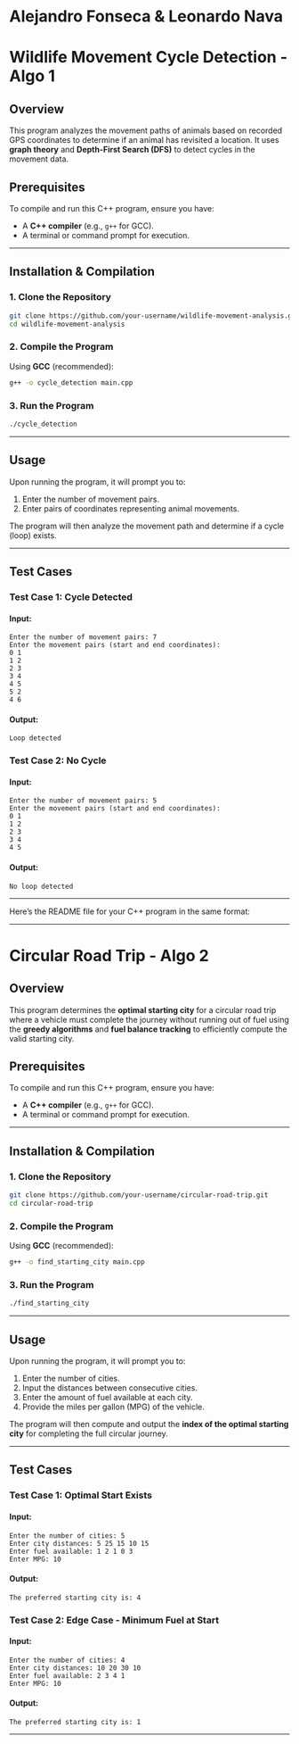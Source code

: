 # Alejandro Fonseca & Leonardo Nava
# Wildlife Movement Cycle Detection - Algo 1
 
 ## Overview
This program analyzes the movement paths of animals based on recorded GPS coordinates to determine if an animal has revisited a location. It uses **graph theory** and **Depth-First Search (DFS)** to detect cycles in the movement data.
 
 ## Prerequisites
 To compile and run this C++ program, ensure you have:
 - A **C++ compiler** (e.g., `g++` for GCC).
 - A terminal or command prompt for execution.
 
 ---
 
 ## Installation & Compilation
 
 ### **1. Clone the Repository**
 ```sh
 git clone https://github.com/your-username/wildlife-movement-analysis.git
 cd wildlife-movement-analysis
 ```
 
 ### **2. Compile the Program**
 Using **GCC** (recommended):
 ```sh
 g++ -o cycle_detection main.cpp
 ```
 
 ### **3. Run the Program**
 ```sh
 ./cycle_detection
 ```
 
 ---
 
 ## Usage
 Upon running the program, it will prompt you to:
 1. Enter the number of movement pairs.
 2. Enter pairs of coordinates representing animal movements.
 
 The program will then analyze the movement path and determine if a cycle (loop) exists.
 
 ---
 
 ## Test Cases
 
 ### **Test Case 1: Cycle Detected**
 #### **Input:**
 ```
 Enter the number of movement pairs: 7
 Enter the movement pairs (start and end coordinates):
 0 1
 1 2
 2 3
 3 4
 4 5
 5 2
 4 6
 ```
 #### **Output:**
 ```
 Loop detected
 ```
 
 ### **Test Case 2: No Cycle**
 #### **Input:**
 ```
 Enter the number of movement pairs: 5
 Enter the movement pairs (start and end coordinates):
 0 1
 1 2
 2 3
 3 4
 4 5
 ```
 #### **Output:**
 ```
 No loop detected
 ```

 ---

 Here’s the README file for your C++ program in the same format:  

---

# Circular Road Trip - Algo 2

## Overview  
This program determines the **optimal starting city** for a circular road trip where a vehicle must complete the journey without running out of fuel using the  **greedy algorithms** and **fuel balance tracking** to efficiently compute the valid starting city.  

## Prerequisites  
To compile and run this C++ program, ensure you have:  
- A **C++ compiler** (e.g., `g++` for GCC).  
- A terminal or command prompt for execution.  

---

## Installation & Compilation  

### **1. Clone the Repository**  
```sh
git clone https://github.com/your-username/circular-road-trip.git
cd circular-road-trip
```

### **2. Compile the Program**  
Using **GCC** (recommended):  
```sh
g++ -o find_starting_city main.cpp
```

### **3. Run the Program**  
```sh
./find_starting_city
```

---

## Usage  
Upon running the program, it will prompt you to:  
1. Enter the number of cities.  
2. Input the distances between consecutive cities.  
3. Enter the amount of fuel available at each city.  
4. Provide the miles per gallon (MPG) of the vehicle.  

The program will then compute and output the **index of the optimal starting city** for completing the full circular journey.  

---

## Test Cases  

### **Test Case 1: Optimal Start Exists**  
#### **Input:**  
```
Enter the number of cities: 5  
Enter city distances: 5 25 15 10 15  
Enter fuel available: 1 2 1 0 3  
Enter MPG: 10  
```
#### **Output:**  
```
The preferred starting city is: 4
```

### **Test Case 2: Edge Case - Minimum Fuel at Start**  
#### **Input:**  
```
Enter the number of cities: 4  
Enter city distances: 10 20 30 10  
Enter fuel available: 2 3 4 1  
Enter MPG: 10  
```
#### **Output:**  
```
The preferred starting city is: 1
```

---
